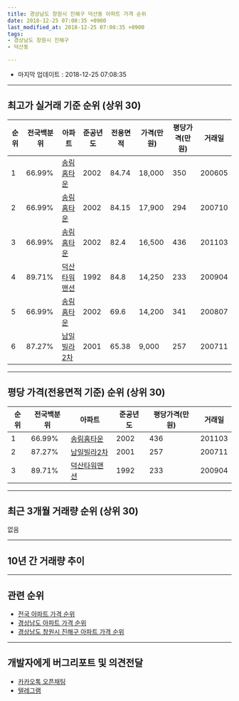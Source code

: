 ```yaml
---
title: 경상남도 창원시 진해구 덕산동 아파트 가격 순위
date: 2018-12-25 07:08:35 +0900
last_modified_at: 2018-12-25 07:08:35 +0900
tags:
- 경상남도 창원시 진해구
- 덕산동

---
```


* 마지막 업데이트 : 2018-12-25 07:08:35

---

## 최고가 실거래 기준 순위 (상위 30)


|순위|전국백분위|아파트|준공년도|전용면적|가격(만원)|평당가격(만원)|거래일|
|---|---|---|---|---|---|---|---|
|1|66.99%|[송림홈타운](https://search.naver.com/search.naver?query=%EA%B2%BD%EC%83%81%EB%82%A8%EB%8F%84+%EC%B0%BD%EC%9B%90%EC%8B%9C+%EC%A7%84%ED%95%B4%EA%B5%AC+%EB%8D%95%EC%82%B0%EB%8F%99+%EC%86%A1%EB%A6%BC%ED%99%88%ED%83%80%EC%9A%B4)|2002|84.74|18,000|350|200605|
|2|66.99%|[송림홈타운](https://search.naver.com/search.naver?query=%EA%B2%BD%EC%83%81%EB%82%A8%EB%8F%84+%EC%B0%BD%EC%9B%90%EC%8B%9C+%EC%A7%84%ED%95%B4%EA%B5%AC+%EB%8D%95%EC%82%B0%EB%8F%99+%EC%86%A1%EB%A6%BC%ED%99%88%ED%83%80%EC%9A%B4)|2002|84.15|17,900|294|200710|
|3|66.99%|[송림홈타운](https://search.naver.com/search.naver?query=%EA%B2%BD%EC%83%81%EB%82%A8%EB%8F%84+%EC%B0%BD%EC%9B%90%EC%8B%9C+%EC%A7%84%ED%95%B4%EA%B5%AC+%EB%8D%95%EC%82%B0%EB%8F%99+%EC%86%A1%EB%A6%BC%ED%99%88%ED%83%80%EC%9A%B4)|2002|82.4|16,500|436|201103|
|4|89.71%|[덕산타워맨션](https://search.naver.com/search.naver?query=%EA%B2%BD%EC%83%81%EB%82%A8%EB%8F%84+%EC%B0%BD%EC%9B%90%EC%8B%9C+%EC%A7%84%ED%95%B4%EA%B5%AC+%EB%8D%95%EC%82%B0%EB%8F%99+%EB%8D%95%EC%82%B0%ED%83%80%EC%9B%8C%EB%A7%A8%EC%85%98)|1992|84.8|14,250|233|200904|
|5|66.99%|[송림홈타운](https://search.naver.com/search.naver?query=%EA%B2%BD%EC%83%81%EB%82%A8%EB%8F%84+%EC%B0%BD%EC%9B%90%EC%8B%9C+%EC%A7%84%ED%95%B4%EA%B5%AC+%EB%8D%95%EC%82%B0%EB%8F%99+%EC%86%A1%EB%A6%BC%ED%99%88%ED%83%80%EC%9A%B4)|2002|69.6|14,200|341|200807|
|6|87.27%|[남일빌라2차](https://search.naver.com/search.naver?query=%EA%B2%BD%EC%83%81%EB%82%A8%EB%8F%84+%EC%B0%BD%EC%9B%90%EC%8B%9C+%EC%A7%84%ED%95%B4%EA%B5%AC+%EB%8D%95%EC%82%B0%EB%8F%99+%EB%82%A8%EC%9D%BC%EB%B9%8C%EB%9D%BC2%EC%B0%A8)|2001|65.38|9,000|257|200711|


---

## 평당 가격(전용면적 기준) 순위 (상위 30)


|순위|전국백분위|아파트|준공년도|평당가격(만원)|거래일|
|---|---|---|---|---|---|
|1|66.99%|[송림홈타운](https://search.naver.com/search.naver?query=%EA%B2%BD%EC%83%81%EB%82%A8%EB%8F%84+%EC%B0%BD%EC%9B%90%EC%8B%9C+%EC%A7%84%ED%95%B4%EA%B5%AC+%EB%8D%95%EC%82%B0%EB%8F%99+%EC%86%A1%EB%A6%BC%ED%99%88%ED%83%80%EC%9A%B4)|2002|436|201103|
|2|87.27%|[남일빌라2차](https://search.naver.com/search.naver?query=%EA%B2%BD%EC%83%81%EB%82%A8%EB%8F%84+%EC%B0%BD%EC%9B%90%EC%8B%9C+%EC%A7%84%ED%95%B4%EA%B5%AC+%EB%8D%95%EC%82%B0%EB%8F%99+%EB%82%A8%EC%9D%BC%EB%B9%8C%EB%9D%BC2%EC%B0%A8)|2001|257|200711|
|3|89.71%|[덕산타워맨션](https://search.naver.com/search.naver?query=%EA%B2%BD%EC%83%81%EB%82%A8%EB%8F%84+%EC%B0%BD%EC%9B%90%EC%8B%9C+%EC%A7%84%ED%95%B4%EA%B5%AC+%EB%8D%95%EC%82%B0%EB%8F%99+%EB%8D%95%EC%82%B0%ED%83%80%EC%9B%8C%EB%A7%A8%EC%85%98)|1992|233|200904|


---

## 최근 3개월 거래량 순위 (상위 30)

없음

---

## 10년 간 거래량 추이


<div style="width:100%;">
    <canvas id="deal_progress" height="250"></canvas>
</div>

<script>
new Chart(document.getElementById("deal_progress"), {
    type: 'line',
    data: {
        labels: ['200812','200901','200902','200903','200904','200905','200906','200907','200908','200909','200910','200911','200912','201001','201002','201003','201004','201005','201006','201007','201008','201009','201010','201011','201012','201101','201102','201103','201104','201105','201106','201107','201108','201109','201110','201111','201112','201201','201202','201203','201204','201205','201206','201207','201208','201209','201210','201211','201212','201301','201302','201303','201304','201305','201306','201307','201308','201309','201310','201311','201312','201401','201402','201403','201404','201405','201406','201407','201408','201409','201410','201411','201412','201501','201502','201503','201504','201505','201506','201507','201508','201509','201510','201511','201512','201601','201602','201603','201604','201605','201606','201607','201608','201609','201610','201611','201612','201701','201702','201703','201704','201705','201706','201707','201708','201709','201710','201711','201712','201801','201802','201803','201804','201805','201806','201807','201808','201809','201810','201811','201812'],
        datasets: [{
            label: '실거래 수',
            pointRadius: 1,
            data: [0, 3, 1, 0, 1, 2, 1, 0, 0, 1, 0, 0, 0, 2, 1, 2, 3, 1, 2, 3, 0, 1, 4, 0, 3, 4, 2, 9, 2, 1, 0, 1, 0, 2, 1, 2, 0, 0, 0, 0, 0, 0, 0, 0, 0, 0, 1, 0, 1, 0, 1, 0, 2, 2, 0, 1, 0, 1, 1, 1, 0, 0, 1, 2, 1, 0, 1, 1, 0, 0, 3, 0, 1, 1, 0, 1, 2, 2, 0, 0, 1, 0, 0, 0, 1, 0, 0, 1, 2, 1, 0, 0, 1, 0, 2, 1, 1, 0, 0, 0, 0, 0, 0, 0, 0, 0, 0, 0, 0, 0, 0, 0, 1, 0, 0, 0, 0, 0, 0, 0, 0],
            borderColor: "rgba(255, 201, 14, 1)",
            backgroundColor: "rgba(255, 201, 14, 0.5)",
            fill: true,
        }]
    },
    options: {
        responsive: true,
        title: {
            display: true,
            text: '10년간 거래량 추이'
        },
        tooltips: {
            mode: 'index',
            intersect: false,
        },
        hover: {
            mode: 'nearest',
            intersect: true
        },
        scales: {
            xAxes: [{
                display: true,
                scaleLabel: {
                    display: true,
                    labelString: '년/월'
                }
            }],
            yAxes: [{
                display: true,
                ticks: {
                    suggestedMin: 0,
                },
                scaleLabel: {
                    display: true,
                    labelString: '실거래 수'
                }
            }]
        }
    }
});

</script>


---

## 관련 순위

- [전국 아파트 가격 순위](https://inasie.github.io/apt-ranking/전국)
- [경상남도 아파트 가격 순위](https://inasie.github.io/apt-ranking/경상남도)
- [경상남도 창원시 진해구 아파트 가격 순위](https://inasie.github.io/apt-ranking/경상남도-창원시-진해구)


---

## 개발자에게 버그리포트 및 의견전달

- [카카오톡 오픈채팅](https://open.kakao.com/o/gLJUAP4)
- [텔레그램](https://t.me/inasie)

